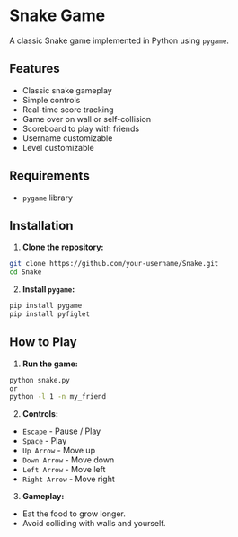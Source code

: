 # Snake Game

A classic Snake game implemented in Python using `pygame`.

## Features

- Classic snake gameplay
- Simple controls
- Real-time score tracking
- Game over on wall or self-collision
- Scoreboard to play with friends
- Username customizable
- Level customizable

## Requirements

- `pygame` library

## Installation

1. **Clone the repository:**

```bash
git clone https://github.com/your-username/Snake.git
cd Snake
```

2. **Install `pygame`:**

```bash
pip install pygame
pip install pyfiglet
```

## How to Play

1. **Run the game:**

```bash
python snake.py
or
python -l 1 -n my_friend
```

2. **Controls:**

- `Escape` - Pause / Play
- `Space` - Play
- `Up Arrow` - Move up
- `Down Arrow` - Move down
- `Left Arrow` - Move left
- `Right Arrow` - Move right

3. **Gameplay:**

- Eat the food to grow longer.
- Avoid colliding with walls and yourself.

